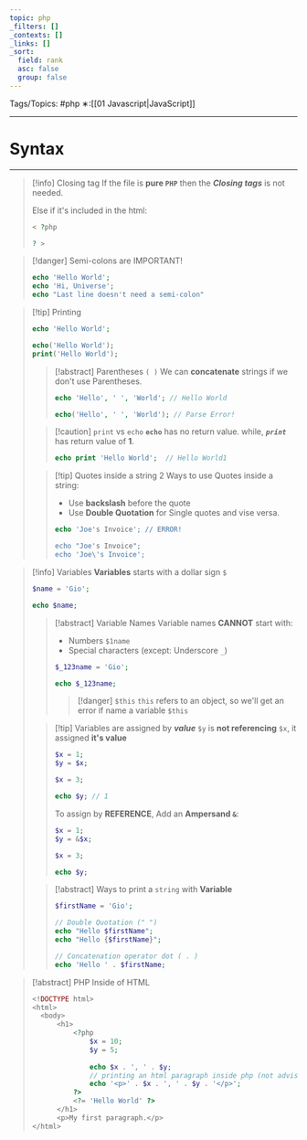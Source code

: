 ```yaml
---
topic: php
_filters: []
_contexts: []
_links: []
_sort:
  field: rank
  asc: false
  group: false
---
```

Tags/Topics: #php
∗:[[01 Javascript|JavaScript]] 

---
# Syntax

--- 

> [!info] Closing tag
> If the file is __pure `PHP`__ then the ___Closing tags___ is not needed.
> 
> Else if it's included in the html:
> 
> ```php
> < ?php
> 
> ? >
> ```

>[!danger] Semi-colons are IMPORTANT!
> ```php
> echo 'Hello World';
> echo 'Hi, Universe';
> echo "Last line doesn't need a semi-colon"
> ```


>[!tip] Printing
>```php
>echo 'Hello World';
>
>echo('Hello World');
>print('Hello World');
>```
>
>> [!abstract] Parentheses `( )`
>> We can __concatenate__ strings if we don't use Parentheses.
>> ```php
>> echo 'Hello', ' ', 'World'; // Hello World
>> 
>> echo('Hello', ' ', 'World'); // Parse Error!
>> ```
>
>> [!caution] `print` vs `echo`
>> __`echo`__ has no return value.
>> while, ___`print`___ has return value of __1__.
>> ```php
>> echo print 'Hello World';  // Hello World1
>> ```
>
>
>>[!tip] Quotes inside a string
>>2 Ways to use Quotes inside a string:
>>- Use __backslash__ before the quote
>>- Use __Double Quotation__ for Single quotes and vise versa.
>>```php
>>echo 'Joe's Invoice'; // ERROR!
>>
>>echo "Joe's Invoice";
>>echo 'Joe\'s Invoice';
>>```


> [!info] Variables
> __Variables__ starts with a dollar sign `$`
> ```php
> $name = 'Gio';
> 
> echo $name;
> ```
> 
>> [!abstract] Variable Names
>> Variable names __CANNOT__ start with:
>> - Numbers `$1name`
>> - Special characters (except: Underscore `_`)
>> ```php
>> $_123name = 'Gio';
>> 
>> echo $_123name;
>> ```
>> 
>>> [!danger] `$this`
>>> `this` refers to an object,
>>> so we'll get an error if name a variable `$this`
>
>> [!tip] Variables are assigned by ___value___
>> `$y` is __not referencing__ `$x`, it assigned __it's value__
>> ```php
>> $x = 1;
>> $y = $x;
>> 
>> $x = 3;
>> 
>> echo $y; // 1
>> ```
>> 
>> To assign by __REFERENCE__,
>> Add an __Ampersand `&`__:
>> ```php
>> $x = 1;
>> $y = &$x;
>> 
>> $x = 3;
>> 
>> echo $y;
>> ```
>
>
>> [!abstract] Ways to print a `string` with __Variable__
>> ```php
>> $firstName = 'Gio';
>> 
>> // Double Quotation (" ")
>> echo "Hello $firstName";
>> echo "Hello {$firstName}";
>> 
>> // Concatenation operator dot ( . )
>> echo 'Hello ' . $firstName; 
>> ```


> [!abstract] PHP Inside of HTML
> ```php
> <!DOCTYPE html>
> <html>
> 	<body>
> 		<h1>
> 			<?php 
> 				$x = 10;
> 				$y = 5;
> 				
> 				echo $x . ', ' . $y;
> 				// printing an html paragraph inside php (not advisable)
> 				echo '<p>' . $x . ', ' . $y . '</p>';
> 			?>
> 			<?= 'Hello World' ?>
> 		</h1>
> 		<p>My first paragraph.</p>
> </html>
> ```


